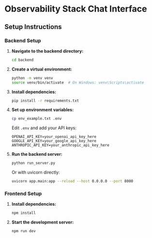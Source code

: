 # Observability Stack Chat Interface

## Setup Instructions

### Backend Setup

1. **Navigate to the backend directory:**
   ```bash
   cd backend
   ```

2. **Create a virtual environment:**
   ```bash
   python -m venv venv
   source venv/bin/activate  # On Windows: venv\Scripts\activate
   ```

3. **Install dependencies:**
   ```bash
   pip install -r requirements.txt
   ```

4. **Set up environment variables:**
   ```bash
   cp env_example.txt .env
   ```
   
   Edit `.env` and add your API keys:
   ```
   OPENAI_API_KEY=your_openai_api_key_here
   GOOGLE_API_KEY=your_google_api_key_here
   ANTHROPIC_API_KEY=your_anthropic_api_key_here
   ```

5. **Run the backend server:**
   ```bash
   python run_server.py
   ```
   
   Or with uvicorn directly:
   ```bash
   uvicorn app.main:app --reload --host 0.0.0.0 --port 8000
   ```

### Frontend Setup

1. **Install dependencies:**
   ```bash
   npm install
   ```

2. **Start the development server:**
   ```bash
   npm run dev
   ```

